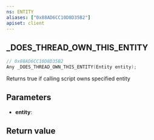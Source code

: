 ```yaml
---
ns: ENTITY
aliases: ["0x88AD6CC10D8D35B2"]
apiset: client
---
```

## _DOES_THREAD_OWN_THIS_ENTITY

```c
// 0x88AD6CC10D8D35B2
Any _DOES_THREAD_OWN_THIS_ENTITY(Entity entity);
```

Returns true if calling script owns specified entity

## Parameters
* **entity**:

## Return value